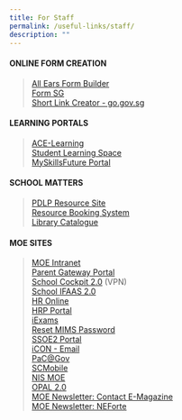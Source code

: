 ```yaml
---
title: For Staff
permalink: /useful-links/staff/
description: ""
---
```

#### **ONLINE FORM CREATION**
>   [All Ears Form Builder](https://forms.moe.edu.sg/)  
>   [Form SG](https://form.gov.sg/)  
>   [Short Link Creator - go.gov.sg](https://go.gov.sg/)

#### **LEARNING PORTALS**
> [ACE-Learning](https://www.ace-learning.com/)  
>  [Student Learning Space](https://vle.learning.moe.edu.sg/login)  
>  [MySkillsFuture Portal](https://www.myskillsfuture.gov.sg/content/student/en/secondary.html)

#### **SCHOOL MATTERS**
>   [PDLP Resource Site](https://sites.google.com/moe.edu.sg/chijsjcpdlp/home)  
>    [Resource Booking System](https://rbs.avero-tech.com/)  
>   [Library Catalogue](http://chijstjosephsconvent.spydus.com.sg/) 

#### **MOE SITES**

>   [MOE Intranet](https://intranet.moe.gov.sg/Pages/Home.aspx)  
>  [Parent Gateway Portal](https://pg.moe.edu.sg/)  
>   [School Cockpit 2.0](http://schoolcockpit.moe.gov.sg/) (VPN)  
>[School IFAAS 2.0](https://ifaas2-idm.moe.gov.sg/)  
>   [HR Online](http://intranet.moe.gov.sg/hronline/Pages/Home.aspx)  
>   [HRP Portal](https://www.hrp.gov.sg/hrp/#/)  
>   [iExams](https://iexams.seab.gov.sg/login)  
>   [Reset MIMS Password](https://idp.mims.moe.gov.sg/nidp/app/login)  
>   [SSOE2 Portal](https://ssoe2.moe.edu.sg/)  
>   [iCON - Email](http://workspace.google.com/dashboard)   
>   [PaC@Gov](https://pacgov.agd.gov.sg/ipac/portal/jsp/login/index1.jsp)  
>   [SCMobile](https://scmobile.moe.edu.sg/login)  
>   [NIS MOE](https://nsg.moe.edu.sg/nis/#!/login)  
>   [OPAL 2.0](https://www.opal2.moe.edu.sg/app/learner)  
>   [MOE Newsletter: Contact E-Magazine](https://www.moe.gov.sg/teachers-digest/archive)  
>   [MOE Newsletter: NEForte](https://issuu.com/neforte/docs)